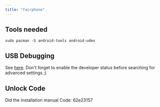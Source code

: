 ```yaml
---
title: "fairphone"
---
```


## Tools needed

```
sudo pacman -S android-tools android-udev
```

## USB Debugging
See [here](https://doc.e.foundation/pages/enable-usb-debugging). Don't forget to enable the developer status before searching for advanced settings ;)

## Unlock Code

Did the installation manual
Code: 62e23157
